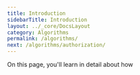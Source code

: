 ```yaml
---
title: Introduction
sidebarTitle: Introduction
layout: ../_core/DocsLayout
category: Algorithms
permalink: /algorithms/
next: /algorithms/authorization/
---
```


On this page, you'll learn in detail about how 